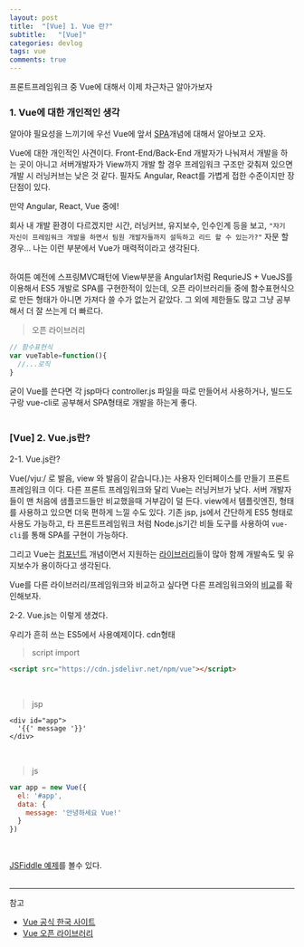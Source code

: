```yaml
---
layout: post
title:  "[Vue] 1. Vue 란?"
subtitle:   "[Vue]"
categories: devlog
tags: vue
comments: true
---
```


프론트프레임워크 중 Vue에 대해서 이제 차근차근 알아가보자


### 1. Vue에 대한 개인적인 생각

알아야 필요성을 느끼기에 우선 Vue에 앞서 [SPA](#)개념에 대해서 알아보고 오자.

Vue에 대한 개인적인 사견이다. Front-End/Back-End 개발자가 나눠져서 개발을 하는 곳이 아니고 서버개발자가 View까지 개발 할 경우 프레임워크 구조만 갖춰져 있으면 개발 시 러닝커브는 낮은 것 같다. 필자도 Angular, React를 가볍게 접한 수준이지만 장단점이 있다. 

만약 Angular, React, Vue 중에!

회사 내 개발 환경이 다르겠지만 시간, 러닝커브, 유지보수, 인수인계 등을 보고, `"자기 자신이 프레임워크 개발을 하면서 팀원 개발자들까지 설득하고 리드 할 수 있는가?"` 자문 할 경우... 나는 이런 부분에서 Vue가 매력적이라고 생각된다.
<br><br>


하여튼 예전에 스프링MVC패턴에 View부분을 Angular1처럼 RequrieJS + VueJS를 이용해서 ES5 개발로 SPA를 구현한적이 있는데, 오픈 라이브러리들 중에 함수표현식으로 만든 형태가 아니면 가져다 쓸 수가 없는거 같았다. 그 외에 제한들도 많고 그냥 공부해서 더 잘 쓰는게 더 빠르다.

> 오픈 라이브러리 

```js
// 함수표현식
var vueTable=function(){
  //...로직
}
```

굳이 Vue를 쓴다면 각 jsp마다 controller.js 파일을 따로 만들어서 사용하거나, 빌드도구랑 vue-cli로 공부해서 SPA형태로 개발을 하는게 좋다.
<br><br>

### [Vue] 2. Vue.js란?

2-1. Vue.js란?

Vue(/vjuː/ 로 발음, view 와 발음이 같습니다.)는 사용자 인터페이스를 만들기 프론트 프레임워크 이다. 다른 프론트 프레임워크와 달리 Vue는 러닝커브가 낮다. 서버 개발자들이 맨 처음에 샘플코드들만 비교했을때 거부감이 덜 든다. view에서 템플릿엔진, 형태를 사용하고 있으면 더욱 편하게 느낄 수도 있다.
기존 jsp, js에서 간단하게 ES5 형태로 사용도 가능하고, 타 프론트프레임워크 처럼 Node.js기간 비들 도구를 사용하여 `vue-cli`를 통해 SPA를 구현이 가능하다.

 그리고 Vue는 [컴포넌트](https://kr.vuejs.org/v2/guide/single-file-components.html) 개념이면서 지원하는 [라이브러리](https://github.com/vuejs/awesome-vue#components--libraries)들이  많아 함께 개발속도 및 유지보수가 용이하다고 생각된다.

Vue를 다른 라이브러리/프레임워크와 비교하고 싶다면 다른 프레임워크와의 [비교](https://kr.vuejs.org/v2/guide/comparison.html)를 확인해보자.


2-2. Vue.js는 이렇게 생겼다.

우리가 흔히 쓰는 ES5에서 사용예제이다. cdn형태
> script import

```html
<script src="https://cdn.jsdelivr.net/npm/vue"></script>
```
<br>

> jsp

```
<div id="app">
  '{{' message '}}'
</div>
```
<br>

> js

```js
var app = new Vue({
  el: '#app',
  data: {
    message: '안녕하세요 Vue!'
  }
})
```
<br>

[JSFiddle 예제](https://jsfiddle.net/chrisvfritz/50wL7mdz/)를 볼수 있다.
<br><br>

---
참고
+ [Vue 공식 한국 사이트](https://kr.vuejs.org/v2/guide/#Vue-js%EA%B0%80-%EB%AC%B4%EC%97%87%EC%9D%B8%EA%B0%80%EC%9A%94)
+ [Vue 오픈 라이브러리](https://vuejsexamples.com/)
